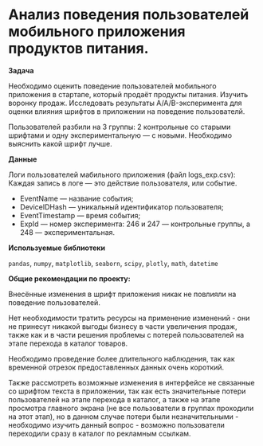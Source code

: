 # Анализ поведения пользователей мобильного приложения продуктов питания.

**Задача**

Необходимо оценить поведение пользователей мобильного приложения в стартапе, который продаёт продукты питания. Изучить воронку продаж. Исследовать результаты A/A/B-эксперимента для оценки влияния шрифтов в приложении на поведение пользователй.

Пользователей разбили на 3 группы: 2 контрольные со старыми шрифтами и одну экспериментальную — с новыми. Необходимо выяснить какой шрифт лучше.

**Данные**

Логи пользователей мабильного приложения (файл logs_exp.csv):
Каждая запись в логе — это действие пользователя, или событие.

- EventName — название события;
- DeviceIDHash — уникальный идентификатор пользователя;
- EventTimestamp — время события;
- ExpId — номер эксперимента: 246 и 247 — контрольные группы, а 248 — экспериментальная.

**Используемые библиотеки**

`pandas`, `numpy`, `matplotlib`, `seaborn`, `scipy`, `plotly`, `math`, `datetime`

**Общие рекомендации по проекту:**

Внесённые изменения в шрифт приложения никак не повлияли на поведение пользователей.

Нет необходимости тратить ресурсы на применение изменений - они не принесут никакой выгоды бизнесу в части увеличения продаж, также как и в части решения проблемы с потерей пользователей на этапе перехода в каталог товаров.

Необходимо проведение более длительного наблюдения, так как временной отрезок предоставленных данных очень короткий.

Также рассмотреть возможные изменения в интерфейсе не связанные со шрифтом текста в приложении, так как есть значительные потери пользователей на этапе перехода в каталог, а также на этапе просмотра главного экрана (не все пользователи в группах проходили на этот этап), но в данном случае потери были незначительными - необходимо изучить данный вопрос - возможно пользователи переходили сразу в каталог по рекламным ссылкам.
